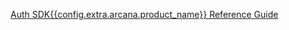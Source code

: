 <span><a href="https://authsdk-ref-guide.netlify.app/" target="_blank">Auth SDK{{config.extra.arcana.product_name}} Reference Guide</a></span>